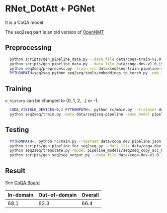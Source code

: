 # RNet_DotAtt + PGNet

It is a CoQA model. 

The seq2seq part is an old version of [OpenNMT](https://github.com/OpenNMT/OpenNMT-py/tree/c199de0fb738c33c02c76a392005e94f6b89add3) 

## Preprocessing
```bash
  python scripts/gen_pipeline_data.py --data_file data/coqa-train-v1.0.json --output_file1 data/coqa.train.pipeline.json --output_file2 data/seq2seq-train-pipeline
  python scripts/gen_pipeline_data.py --data_file data/coqa-dev-v1.0.json --output_file1 data/coqa.dev.pipeline.json --output_file2 data/seq2seq-dev-pipeline
  python seq2seq/preprocess.py -train_src data/seq2seq-train-pipeline-src.txt -train_tgt data/seq2seq-train-pipeline-tgt.txt -valid_src data/seq2seq-dev-pipeline-src.txt -valid_tgt data/seq2seq-dev-pipeline-tgt.txt -save_data data/seq2seq-pipeline -lower -dynamic_dict -src_seq_length 10000
  PYTHONPATH=seq2seq python seq2seq/tools/embeddings_to_torch.py -emb_file_enc wordvecs/glove.42B.300d.txt -emb_file_dec wordvecs/glove.42B.300d.txt -dict_file data/seq2seq-pipeline.vocab.pt -output_file data/seq2seq-pipeline.embed
```

## Training
`n_history` can be changed to {0, 1, 2, ..} or -1.
```bash
  CUDA_VISIBLE_DEVICES=0,1 PYTHONPATH=. python rc/main.py --trainset data/coqa.train.pipeline.json --devset data/coqa.dev.pipeline.json --n_history 2 --dir pipeline_models --use_elmo true --use_multi_gpu true
  python seq2seq/train.py -data data/seq2seq-pipeline -save_model pipeline_models/seq2seq_copy -copy_attn -reuse_copy_attn -word_vec_size 300 -pre_word_vecs_enc data/seq2seq-pipeline.embed.enc.pt -pre_word_vecs_dec data/seq2seq-pipeline.embed.dec.pt -epochs 50 -gpuid 0 -seed 123
```

## Testing
```bash
  PYTHONPATH=. python rc/main.py --testset data/coqa.dev.pipeline.json --n_history 2 --pretrained pipeline_models --batch_size 16
  python scripts/gen_pipeline_for_seq2seq.py --data_file data/coqa.dev.pipeline.json --output_file pipeline_models/pipeline-seq2seq-src.txt --pred_file pipeline_models/predictions.json
  python seq2seq/translate.py -model pipeline_models/seq2seq_copy_acc_85.00_ppl_2.18_e16.pt -src pipeline_models/pipeline-seq2seq-src.txt -output pipeline_models/pred.txt -replace_unk -verbose -gpu 0
  python scripts/gen_seq2seq_output.py --data_file data/coqa-dev-v1.0.json --pred_file pipeline_models/pred.txt --output_file pipeline_models/pipeline.prediction.json
```

## Result

See [CoQA Board](https://stanfordnlp.github.io/coqa/)

|In-domain | Out-of-domain | Overall |
|---------|----------|-------|
|68.1|62.3|66.4|
